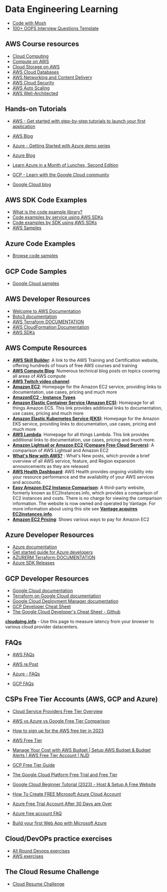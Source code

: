 # Data Engineering Learning

- [Code with Mosh](https://codewithmosh.com/)
- [100+ OOPS Interview Questions Template](https://share-docs.clickup.com/37452903/d/13pz37-284/100-oops-interview-questions)

## AWS Course resources
- [Cloud Computing](https://aws.amazon.com/what-is-cloud-computing/)
- [Compute on AWS](https://aws.amazon.com/products/compute/)
- [Cloud Storage on AWS](https://aws.amazon.com/products/storage/)
- [AWS Cloud Databases](https://aws.amazon.com/products/databases/)
- [AWS Networking and Content Delivery](https://aws.amazon.com/products/networking/)
- [AWS Cloud Security](https://aws.amazon.com/security/)
- [AWS Auto Scaling](https://aws.amazon.com/autoscaling/)
- [AWS Well-Architected](https://aws.amazon.com/architecture/well-architected/?wa-lens-whitepapers.sort-by=item.additionalFields.sortDate&wa-lens-whitepapers.sort-order=desc&wa-guidance-whitepapers.sort-by=item.additionalFields.sortDate&wa-guidance-whitepapers.sort-order=desc)

## Hands-on Tutorials
- [AWS - Get started with step-by-step tutorials to launch your first application](https://aws.amazon.com/getting-started/hands-on/?getting-started-all.sort-by=item.additionalFields.content-latest-publish-date&getting-started-all.sort-order=desc&awsf.getting-started-category=*all&awsf.getting-started-content-type=*all)
- [AWS Blog](https://aws.amazon.com/blogs/?awsf.blog-master-category=*all&awsf.blog-master-learning-levels=*all&awsf.blog-master-industry=*all&awsf.blog-master-analytics-products=*all&awsf.blog-master-artificial-intelligence=*all&awsf.blog-master-aws-cloud-financial-management=*all&awsf.blog-master-blockchain=*all&awsf.blog-master-business-applications=*all&awsf.blog-master-compute=*all&awsf.blog-master-customer-enablement=*all&awsf.blog-master-customer-engagement=*all&awsf.blog-master-database=*all&awsf.blog-master-developer-tools=*all&awsf.blog-master-devops=*all&awsf.blog-master-end-user-computing=*all&awsf.blog-master-mobile=*all&awsf.blog-master-iot=*all&awsf.blog-master-management-governance=*all&awsf.blog-master-media-services=*all&awsf.blog-master-migration-transfer=*all&awsf.blog-master-migration-solutions=*all&awsf.blog-master-networking-content-delivery=*all&awsf.blog-master-programming-language=*all&awsf.blog-master-sector=*all&awsf.blog-master-security=*all&awsf.blog-master-storage=*all)

- [Azure - Getting Started with Azure demo series](https://azure.microsoft.com/en-us/get-started/webinar/on-demand/)
- [Azure Blog](https://azure.microsoft.com/en-us/blog/)
- [Learn Azure in a Month of Lunches, Second Edition](https://azure.microsoft.com/en-us/resources/learn-azure-in-a-month-of-lunches/)

- [GCP - Learn with the Google Cloud community](https://cloud.google.com/docs/open-tutorials)
- [Google Cloud blog](https://cloud.google.com/blog/)

## AWS SDK Code Examples
- [What is the code example library?](https://docs.aws.amazon.com/code-library/latest/ug/what-is-code-library.html)
- [Code examples by service using AWS SDKs](https://docs.aws.amazon.com/code-library/latest/ug/code_example_library_by_service.html)
- [Code examples by SDK using AWS SDKs](https://docs.aws.amazon.com/code-library/latest/ug/code_example_library_by_sdk.html)
- [AWS Samples](https://github.com/aws-samples)

## Azure Code Examples
- [Browse code samples](https://learn.microsoft.com/en-us/samples/browse/)

## GCP Code Samples
- [Google Cloud samples](https://cloud.google.com/docs/samples)

## AWS Developer Resources
- [Welcome to AWS Documentation](https://docs.aws.amazon.com/)
- [Boto3 documentation](https://boto3.amazonaws.com/v1/documentation/api/latest/index.html)
- [AWS Terraform DOCUMENTATION](https://registry.terraform.io/providers/hashicorp/aws/2.43.0/docs)
- [AWS CloudFormation Documentation](https://docs.aws.amazon.com/cloudformation/index.html)
- [AWS SDKs](https://aws.amazon.com/developer/tools/)

## AWS Compute Resources
- [**AWS Skill Builder**](https://explore.skillbuilder.aws/learn): A link to the AWS Training and Certification website, offering hundreds of hours of free AWS courses and training
- [**AWS Compute Blog**](https://aws.amazon.com/blogs/compute/): Numerous technical blog posts on topics covering all areas of AWS compute
- [**AWS Twitch video channel**](https://www.twitch.tv/aws/videos?filter=clips&range=7d)
- [**Amazon EC2**](https://aws.amazon.com/ec2/): Homepage for the Amazon EC2 service, providing links to documentation, use cases, pricing and much more
- [**AmazonEC2 - Instance Types**](https://aws.amazon.com/ec2/instance-types/)
- [**Amazon Elastic Container Service (Amazon ECS)**](https://aws.amazon.com/ecs/): Homepage for all things Amazon ECS. This link provides additional links to documentation, use cases, pricing and much more
- [**Amazon Elastic Kubernetes Service (EKS)**](https://aws.amazon.com/eks/): Homepage for the Amazon EKS service, providing links to documentation, use cases, pricing and much more
- [**AWS Lambda**](https://aws.amazon.com/lambda/): Homepage for all things Lambda. This link provides additional links to documentation, use cases, pricing and much more.
- [**Amazon Lightsail or Amazon EC2 (Compare Free Cloud Servers)**](https://aws.amazon.com/free/compute/lightsail-vs-ec2/): A comparison of AWS Lightsail and Amazon EC2
- [**What's New with AWS?**](https://aws.amazon.com/new/?whats-new-content-all.sort-by=item.additionalFields.postDateTime&whats-new-content-all.sort-order=desc&awsf.whats-new-analytics=*all&awsf.whats-new-app-integration=*all&awsf.whats-new-arvr=*all&awsf.whats-new-blockchain=*all&awsf.whats-new-business-applications=*all&awsf.whats-new-cloud-financial-management=*all&awsf.whats-new-compute=*all&awsf.whats-new-containers=*all&awsf.whats-new-customer-enablement=*all&awsf.whats-new-customer%20engagement=*all&awsf.whats-new-database=*all&awsf.whats-new-developer-tools=*all&awsf.whats-new-end-user-computing=*all&awsf.whats-new-mobile=*all&awsf.whats-new-gametech=*all&awsf.whats-new-iot=*all&awsf.whats-new-machine-learning=*all&awsf.whats-new-management-governance=*all&awsf.whats-new-media-services=*all&awsf.whats-new-migration-transfer=*all&awsf.whats-new-networking-content-delivery=*all&awsf.whats-new-quantum-tech=*all&awsf.whats-new-robotics=*all&awsf.whats-new-satellite=*all&awsf.whats-new-security-id-compliance=*all&awsf.whats-new-serverless=*all&awsf.whats-new-storage=*all) : What's New posts, which provide a brief overview of all AWS service, feature, and Region expansion announcements as they are released
- [**AWS Health Dashboard**](https://docs.aws.amazon.com/health/latest/ug/what-is-aws-health.html): AWS Health provides ongoing visibility into your resource performance and the availability of your AWS services and accounts.
- [**Easy Amazon EC2 Instance Comparison**](https://instances.vantage.sh/): A third-party website, formerly known as EC2Instances.info, which provides a comparison of EC2 instances and costs. There is no charge for viewing the comparison information. The website is now owned and operated by Vantage. For more information about using this site see [**Vantage acquires EC2instances.info**](https://www.vantage.sh/blog/vantage-has-acquired-ec2instances-info).
- [**Amazon EC2 Pricing**](https://aws.amazon.com/ec2/pricing/): Shows various ways to pay for Amazon EC2

## Azure Developer Resources
- [Azure documentation](https://learn.microsoft.com/en-gb/azure/?product=popular)
- [Get started guide for Azure developers](https://learn.microsoft.com/en-gb/azure/guides/developer/azure-developer-guide)
- [AZURERM Terraform DOCUMENTATION](https://registry.terraform.io/providers/hashicorp/azurerm/latest/docs)
- [Azure SDK Releases](https://azure.github.io/azure-sdk/releases/latest/index.html)

## GCP Developer Resources
- [Google Cloud documentation](https://cloud.google.com/docs)
- [Terraform on Google Cloud documentation](https://cloud.google.com/docs/terraform)
- [Google Cloud Deployment Manager documentation](https://cloud.google.com/deployment-manager/docs)
- [GCP Developer Cheat Sheet](https://googlecloudcheatsheet.withgoogle.com/)
- [The Google Cloud Developer's Cheat Sheet - Github](https://github.com/priyankavergadia/google-cloud-4-words#the-google-cloud-developers-cheat-sheet)


[**cloudping.info**](https://www.cloudping.info/) - Use this page to measure latency from your browser to various cloud provider datacenters.

## FAQs
- [AWS FAQs](https://aws.amazon.com/faqs/)
- [AWS re:Post](https://repost.aws/)

- [Azure - FAQs](https://support.azure.cn/en-us/support/faq/)

- [GCP FAQs](https://cloud.google.com/storage/docs/faq?cloudshell=false)

## CSPs Free Tier Accounts (AWS, GCP and Azure)
- [Cloud Service Providers Free Tier Overview](https://github.com/cloudcommunity/Cloud-Free-Tier-Comparison)
- [AWS vs Azure vs Google Free Tier Comparison](https://jaychapel.medium.com/aws-vs-azure-vs-google-free-tier-comparison-19b68578e7f)
- [How to sign up for the AWS free tier in 2023](https://www.youtube.com/watch?v=SFaSB6vgp8k)
- [AWS Free Tier](https://aws.amazon.com/free/?all-free-tier.sort-by=item.additionalFields.SortRank&all-free-tier.sort-order=asc&awsf.Free%20Tier%20Types=*all&awsf.Free%20Tier%20Categories=*all)
- [Manage Your Cost with AWS Budget | Setup AWS Budget & Budget Alerts | AWS Free Tier Account | NJD](https://www.youtube.com/watch?v=UB1dlP_7arA)

- [GCP Free Tier Guide](https://cloud.google.com/free)
- [The Google Cloud Platform Free Trial and Free Tier](https://www.youtube.com/watch?v=P2ADJdk5mYo)
- [Google Cloud Beginner Tutorial (2023) - Host & Setup A Free Website](https://www.youtube.com/watch?v=1Hyxdg1ZYho)

- [How To Create FREE Microsoft Azure Cloud Account](https://www.youtube.com/watch?v=ugm4vrMMuxQ)
- [Azure Free Trial Account After 30 Days are Over](https://www.youtube.com/watch?v=szfjEwF-FKQ)
- [Azure free account FAQ](https://azure.microsoft.com/en-gb/free/free-account-faq/)
- [Build your first Web App with Microsoft Azure](https://www.youtube.com/watch?v=0QO2jdinCoQ)


## Cloud/DevOPs practice exercises
- [All Round Devops exercises](https://github.com/bregman-arie/devops-exercises)
- [AWS exercises](https://github.com/bregman-arie/devops-exercises/blob/master/topics/aws/README.md)

## The Cloud Resume Challenge
- [Cloud Resume Challenge](https://cloudresumechallenge.dev/)
